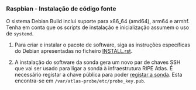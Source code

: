 ### Raspbian - Instalação de código fonte


O sistema Debian Build inclui suporte para x86_64 (amd64), arm64 e armhf. Tenha em conta que os scripts de instalação e inicialização assumem o uso de `systemd`.

1. Para criar e instalar o pacote de software, siga as instruções específicas do Debian apresentadas no ficheiro
    [INSTALL.rst](https://github.com/RIPE-NCC/ripe-atlas-software-probe/blob/master/INSTALL.rst).

2. A instalação do software da sonda gera um novo par de chaves SSH que vai ser usado para ligar a sonda à infraestrutura RIPE Atlas. É necessário registar a chave pública para poder [registar a sonda](https://atlas.ripe.net/apply/swprobe/).
    Esta encontra-se em `/var/atlas-probe/etc/probe_key.pub`.
